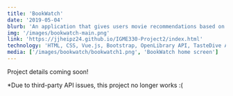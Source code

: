 ```yaml
---
title: 'BookWatch'
date: '2019-05-04'
blurb: 'An application that gives users movie recommendations based on books they search for.'
img: '/images/bookwatch-main.png'
link: 'https://jjheipz24.github.io/IGME330-Project2/index.html'
technology: 'HTML, CSS, Vue.js, Bootstrap, OpenLibrary API, TasteDive API, OMDb API, Firebase'
media: ['/images/bookwatch/bookwatch1.png', 'BookWatch home screen']
---
```

Project details coming soon!

*Due to third-party API issues, this project no longer works :(